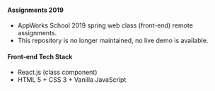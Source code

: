 #### Assignments 2019
- AppWorks School 2019 spring web class (front-end) remote assignments.
- This repository is no longer maintained, no live demo is available.

#### Front-end Tech Stack
- React.js (class component)
- HTML 5 + CSS 3 + Vanilla JavaScript 

